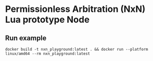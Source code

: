 # Permissionless Arbitration (NxN) Lua prototype Node

## Run example

```
docker build -t nxn_playground:latest . && docker run --platform linux/amd64 --rm nxn_playground:latest
```
